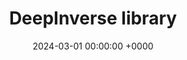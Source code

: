 ---
layout: redirected
redirect_to:  https://andrewwango.github.io/about#software
type: research
title: "DeepInverse library"
date: 2024-03-01 00:00:00 +0000
description: "A PyTorch library for solving imaging inverse problems with deep learning"
img: deepinv.png
tags: [research]
---